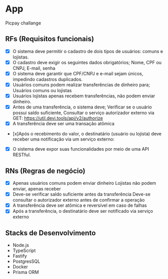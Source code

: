 # App

Picpay challange

## RFs (Requisitos funcionais)

- [x] O sistema deve permitir o cadastro de dois tipos de usuários: comuns e lojistas.
- [x] O cadastro deve exigir os seguintes dados obrigatórios; Nome, CPF ou CNPJ, E-mail, senha
- [x] O sistema deve garantir que CPF/CNPJ e e-mail sejam únicos, impedindo cadastros duplicados.
- [x] Usuários comuns podem realizar transferências de dinheiro para; Usuários comuns ou lojistas
- [x] Usuários lojistas apenas recebem transferências, não podem enviar dinheiro.
- [x] Antes de uma transferência, o sistema deve; Verificar se o usuário possui saldo suficiente, Consultar o serviço autorizador externo via GET:
https://util.devi.tools/api/v2/authorize
- [x] A transferência deve ser uma transação atômica
- [x]Após o recebimento do valor, o destinatário (usuário ou lojista) deve receber uma notificação via um serviço externo:
- [x] O sistema deve expor suas funcionalidades por meio de uma API RESTful.


## RNs (Regras de negócio)

- [x] Apenas usuários comuns podem enviar dinheiro
Lojistas não podem enviar, apenas receber
- [x] Deve-se verificar saldo suficiente antes da transferência
Deve-se consultar o autorizador externo antes de confirmar a operação
- [x] A transferência deve ser atômica e reversível em caso de falhas
- [x] Após a transferência, o destinatário deve ser notificado via serviço externo

## Stacks de Desenvolvimento

- Node.js
- TypeScript
- Fastify
- PostgresSQL
- Docker 
- Prisma ORM
